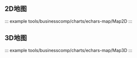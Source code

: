 <!--
 * @Description: 
 * @Date: 2024-10-30 16:58:47
 * @LastEditTime: 2024-10-31 14:00:36
-->
## 2D地图

::: example
tools/businesscomp/charts/echars-map/Map2D
:::

## 3D地图

::: example
tools/businesscomp/charts/echars-map/Map3D
:::
